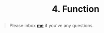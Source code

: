 <h1><p align="center">4. Function</p></h1>


> Please inbox **[me](https://www.facebook.com/shoriot)** if you've any questions.
